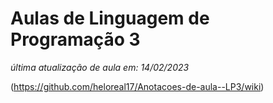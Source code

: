 # Aulas de Linguagem de Programação 3
*última atualização de aula em: 14/02/2023*

(https://github.com/heloreal17/Anotacoes-de-aula--LP3/wiki)
